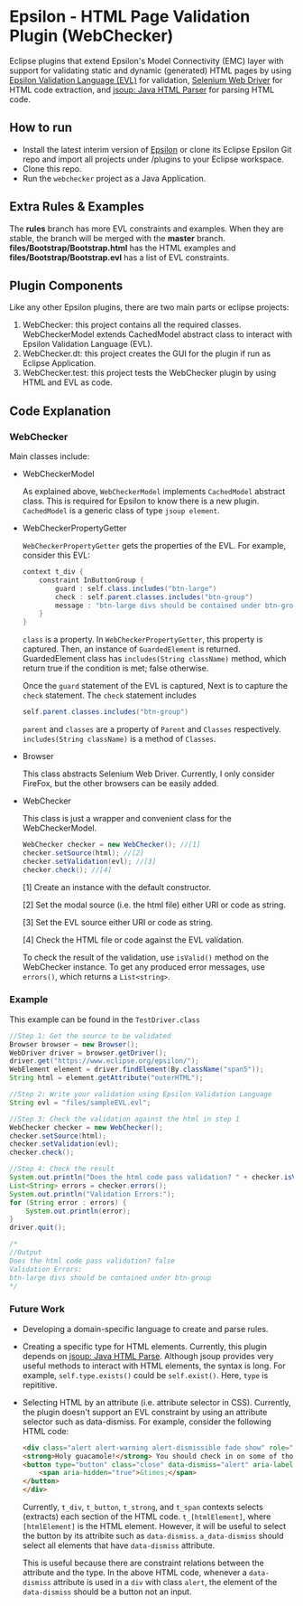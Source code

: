 # Epsilon - HTML Page Validation Plugin (WebChecker)

Eclipse plugins that extend Epsilon's Model Connectivity (EMC) layer with support for validating static and dynamic (generated) HTML pages by using [Epsilon Validation Language (EVL)](https://www.eclipse.org/epsilon/doc/evl/) for validation, [Selenium Web Driver](https://www.seleniumhq.org/) for HTML code extraction, and [jsoup: Java HTML Parser](https://jsoup.org/) for parsing HTML code.


## How to run

* Install the latest interim version of [Epsilon](https://www.eclipse.org/epsilon/download) or clone its Eclipse Epsilon Git repo and import all projects under /plugins to your Eclipse workspace.
* Clone this repo.
* Run the `webchecker` project as a Java Application.  

## Extra Rules & Examples
The **rules** branch has more EVL constraints and examples. When they are stable, the branch will be merged with the **master** branch. **files/Bootstrap/Bootstrap.html** has the HTML examples and **files/Bootstrap/Bootstrap.evl** has a list of EVL constraints.

## Plugin Components
Like any other Epsilon plugins, there are two main parts or eclipse projects:

1. WebChecker: this project contains all the required classes. WebCheckerModel extends CachedModel abstract class to interact with Epsilon Validation Language (EVL). 
2. WebChecker.dt: this project creates the GUI for the plugin if run as Eclipse Application.
3. WebChecker.test: this project tests the WebChecker plugin by using HTML and EVL as code.  

## Code Explanation
### WebChecker
Main classes include:

* WebCheckerModel


    As explained above, `WebCheckerModel` implements `CachedModel` abstract class. This is required for Epsilon to know there is a new plugin. `CachedModel` is a generic class of type `jsoup element`.  


* WebCheckerPropertyGetter

    `WebCheckerPropertyGetter` gets the properties of the EVL. For example, consider this EVL:
        
    ```Java
    context t_div {
        constraint InButtonGroup {
            guard : self.class.includes("btn-large")
            check : self.parent.classes.includes("btn-group")
            message : "btn-large divs should be contained under btn-group"
        }
    }
    ```
    `class` is a property. In `WebCheckerPropertyGetter`, this property is captured. Then, an instance of `GuardedElement` is returned. GuardedElement class has `includes(String className)` method, which return true if the condition is met; false otherwise.

    Once the `guard` statement of the EVL is captured, Next is to capture the `check` statement. The `check` statement includes

    ```Java
    self.parent.classes.includes("btn-group")
    ```

    `parent` and `classes` are a property of `Parent` and `Classes` respectively. `includes(String className)` is a method of `Classes`.

* Browser

    This class abstracts Selenium Web Driver. Currently, I only consider FireFox, but the other browsers can be easily added. 

* WebChecker

    This class is just a wrapper and convenient class for the WebCheckerModel. 

    ```Java
    WebChecker checker = new WebChecker(); //[1]
    checker.setSource(html); //[2]
    checker.setValidation(evl); //[3]
    checker.check(); //[4]
    ```  
    [1] Create an instance with the default constructor.

    [2] Set the modal source (i.e. the html file) either URI or code as string.

    [3] Set the EVL source either URI or code as string. 

    [4] Check the HTML file or code against the EVL validation.

    To check the result of the validation, use `isValid()` method on the WebChecker instance. To get any produced error messages, use `errors()`, which returns a `List<string>`.

### Example
This example can be found in the `TestDriver.class` 

```Java
//Step 1: Get the source to be validated
Browser browser = new Browser();
WebDriver driver = browser.getDriver();
driver.get("https://www.eclipse.org/epsilon/");		
WebElement element = driver.findElement(By.className("span5"));
String html = element.getAttribute("outerHTML");

//Step 2: Write your validation using Epsilon Validation Language
String evl = "files/sampleEVL.evl";

//Step 3: Check the validation against the html in step 1
WebChecker checker = new WebChecker();
checker.setSource(html);
checker.setValidation(evl);
checker.check();

//Step 4: Check the result
System.out.println("Does the html code pass validation? " + checker.isValid());
List<String> errors = checker.errors();
System.out.println("Validation Errors:");
for (String error : errors) {
    System.out.println(error);
}		
driver.quit();

/*
//Output
Does the html code pass validation? false
Validation Errors:
btn-large divs should be contained under btn-group
*/
```
 

### Future Work
- Developing a domain-specific language to create and parse rules.
- Creating a specific type for HTML elements. Currently, this plugin depends on [jsoup: Java HTML Parse](https://jsoup.org/). Although jsoup provides very useful methods to interact with HTML elements, the syntax is long. For example, `self.type.exists()` could be `self.exist()`. Here, `type` is repititive.
- Selecting HTML by an attribute (i.e. attribute selector in CSS). Currently, the plugin doesn't support an EVL constraint by using an attribute selector such as data-dismiss. For example, consider the following HTML code:
    ```html
    <div class="alert alert-warning alert-dismissible fade show" role="alert">
    <strong>Holy guacamole!</strong> You should check in on some of those fields below.
    <button type="button" class="close" data-dismiss="alert" aria-label="Close">
        <span aria-hidden="true">&times;</span>
    </button>
    </div>
    ```
    Currently, `t_div`, `t_button`, `t_strong`, and `t_span` contexts selects (extracts) each section of the HTML code. `t_[htmlElement]`, where `[htmlElement]` is the HTML element. However, it will be useful to select the button by its attribite such as `data-dismiss`. `a_data-dismiss` should select all elements that have `data-dismiss` attribute. 

    This is useful because there are constraint relations between the attribute and the type. In the above HTML code, whenever a `data-dismiss` attribute is used in a `div` with class `alert`, the element of the `data-dismiss` should be a button not an input.  
